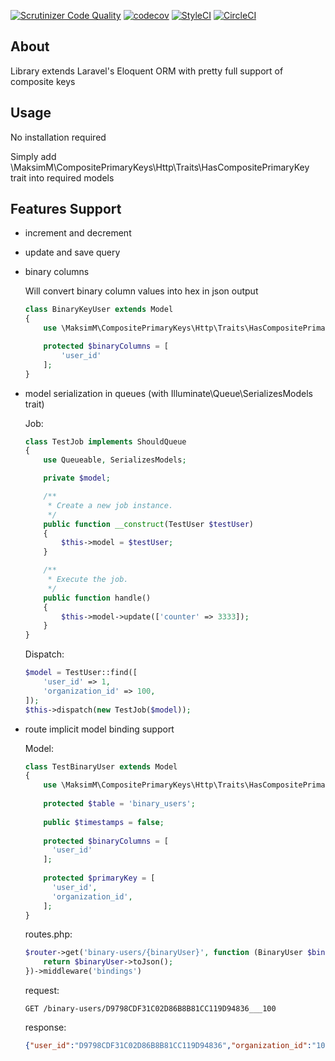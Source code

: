 [![Scrutinizer Code Quality](https://scrutinizer-ci.com/g/maksimru/composite-primary-keys/badges/quality-score.png?b=master)](https://scrutinizer-ci.com/g/maksimru/composite-primary-keys/?branch=master)
[![codecov](https://codecov.io/gh/maksimru/composite-primary-keys/branch/master/graph/badge.svg)](https://codecov.io/gh/maksimru/composite-primary-keys)
[![StyleCI](https://github.styleci.io/repos/163864737/shield?branch=master)](https://github.styleci.io/repos/163864737)
[![CircleCI](https://circleci.com/gh/maksimru/composite-primary-keys.svg?style=svg)](https://circleci.com/gh/maksimru/composite-primary-keys)

## About

Library extends Laravel's Eloquent ORM with pretty full support of composite keys

## Usage

No installation required

Simply add \MaksimM\CompositePrimaryKeys\Http\Traits\HasCompositePrimaryKey trait into required models

## Features Support

  
- increment and decrement
- update and save query
- binary columns
  
  Will convert binary column values into hex in json output
  
    ```php  
    class BinaryKeyUser extends Model
    {
        use \MaksimM\CompositePrimaryKeys\Http\Traits\HasCompositePrimaryKey;
    
        protected $binaryColumns = [
            'user_id'
        ];
    }
    ```
  
- model serialization in queues (with Illuminate\Queue\SerializesModels trait)

    Job:
    
    ```php
    class TestJob implements ShouldQueue
    {
        use Queueable, SerializesModels;
    
        private $model;
    
        /**
         * Create a new job instance.
         */
        public function __construct(TestUser $testUser)
        {
            $this->model = $testUser;
        }
    
        /**
         * Execute the job.
         */
        public function handle()
        {
            $this->model->update(['counter' => 3333]);
        }
    }
    ```
    
    Dispatch:
    
    ```php
    $model = TestUser::find([
        'user_id' => 1,
        'organization_id' => 100,
    ]);
    $this->dispatch(new TestJob($model));
    ```
    
- route implicit model binding support
  
    Model:
    
    ```php
    class TestBinaryUser extends Model
    {
        use \MaksimM\CompositePrimaryKeys\Http\Traits\HasCompositePrimaryKey;
        
        protected $table = 'binary_users';
        
        public $timestamps = false;
        
        protected $binaryColumns = [
          'user_id'
        ];
        
        protected $primaryKey = [
          'user_id',
          'organization_id',
        ];
    }
    ```
    
    routes.php:
    
    ```php
    $router->get('binary-users/{binaryUser}', function (BinaryUser $binaryUser) {
        return $binaryUser->toJson();
    })->middleware('bindings')
    ```
    
    request:
    
    ```http request
    GET /binary-users/D9798CDF31C02D86B8B81CC119D94836___100
    ```
    
    response:
    
    ```json
    {"user_id":"D9798CDF31C02D86B8B81CC119D94836","organization_id":"100","name":"Foo","user_id___organization_id":"D9798CDF31C02D86B8B81CC119D94836___100"}
    ```
